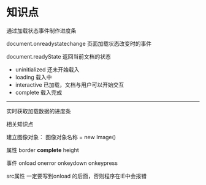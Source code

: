 # 知识点

通过加载状态事件制作进度条

document.onreadystatechange 页面加载状态改变时的事件

document.readyState 返回当前文档的状态

* uninitialized 还未开始载入
* loading 载入中
* interactive 已加载，文档与用户可以开始交互
* complete 载入完成


---

实时获取加载数据的进度条

相关知识点

建立图像对象： 图像对象名称 = new Image()

属性 border **complete** height

事件 onload onerror onkeydown onkeypress

src属性 一定要写到onload 的后面，否则程序在IE中会报错